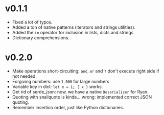 
# v0.1.1

- Fixed a lot of typos.
- Added a ton of native patterns (iterators and strings utilities).
- Added the `in` operator for inclusion in lists, dicts and strings.
- Dictionary comprehensions.


# v0.2.0

- Make operations short-circuiting: `and`, `or` and `?` don't execute right side if not needed.
- Forgiving numbers: use `1_000` for large numbers.
- Variable key in dict: `let x = 1; { x }` works.
- Get rid of serde_json: now, we have a native `Deserializer` for Ryan.
- Quoting with snailquote is kinda... wrong: implemented correct JSON quoting.
- Remember insertion order, just like Python dictionaries.
